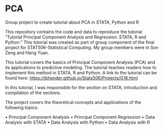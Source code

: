 # PCA
Group project to create tutorial about PCA in STATA, Python and R


This repository contains the code and data to reproduce the tutorial “Tutorial Principal Component Analysis and Regression: STATA, R and Python.” This tutorial was created as part of group component of the final project for STAT506-Statistical Computing. My group members were In Son Zeng and Hang Yuan. 

This tutorial covers the basics of Principal Component Analysis (PCA) and its applications to predictive modeling. The tutorial teaches readers how to implement this method in STATA, R and Python. A link to the tutorial can be found here: https://jbhender.github.io/Stats506/Projects/G18.html

In this tutorial, I was responsible for the section on STATA, introduction and compilation of the sections. 

The project covers the theoretical concepts and applications of the following topics:

•	Principal Component Analysis
•	Principal Component Regression 
•	Data Analysis with STATA
•	Data Analysis with Python
•	Data Analysis with R

